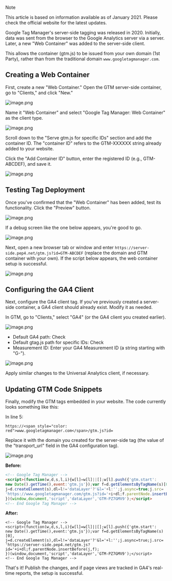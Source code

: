 > [!NOTE]
> This article is based on information available as of January 2021. Please check the official website for the latest updates.

Google Tag Manager's server-side tagging was released in 2020. Initially, data was sent from the browser to the Google Analytics server via a server. Later, a new "Web Container" was added to the server-side client.

This allows the container (gtm.js) to be issued from your own domain (1st Party), rather than from the traditional domain `www.googletagmanager.com`.

## Creating a Web Container

First, create a new "Web Container." Open the GTM server-side container, go to "Clients," and click "New."

![image.png](https://qiita-image-store.s3.ap-northeast-1.amazonaws.com/0/3939399/09018859-feca-466b-ec27-9b62114acb57.png)

Name it "Web Container" and select "Google Tag Manager: Web Container" as the client type.

![image.png](https://qiita-image-store.s3.ap-northeast-1.amazonaws.com/0/3939399/8ee4d9c8-5b2a-dd2c-46d9-38ecc0bfaeec.png)

Scroll down to the "Serve gtm.js for specific IDs" section and add the container ID. The "container ID" refers to the GTM-XXXXXX string already added to your website.

Click the "Add Container ID" button, enter the registered ID (e.g., GTM-ABCDEF), and save it.

![image.png](https://qiita-image-store.s3.ap-northeast-1.amazonaws.com/0/3939399/01da8efd-3c38-ee81-2771-3aa7a6ae2fb0.png)

## Testing Tag Deployment

Once you've confirmed that the "Web Container" has been added, test its functionality. Click the "Preview" button.

![image.png](https://qiita-image-store.s3.ap-northeast-1.amazonaws.com/0/3939399/d2d1783e-772b-f60d-214b-e909bc8c845b.png)

If a debug screen like the one below appears, you're good to go.

![image.png](https://qiita-image-store.s3.ap-northeast-1.amazonaws.com/0/3939399/c828bf92-4025-2572-9a2d-115ffb88a5f6.png)

Next, open a new browser tab or window and enter `https://server-side.pep4.net/gtm.js?id=GTM-ABCDEF` (replace the domain and GTM container with your own). If the script below appears, the web container setup is successful.

![image.png](https://qiita-image-store.s3.ap-northeast-1.amazonaws.com/0/3939399/5380da69-fc78-d17b-4a83-1fe3620d65d5.png)

## Configuring the GA4 Client

Next, configure the GA4 client tag. If you've previously created a server-side container, a GA4 client should already exist. Modify it as needed.

In GTM, go to "Clients," select "GA4" (or the GA4 client you created earlier).

![image.png](https://qiita-image-store.s3.ap-northeast-1.amazonaws.com/0/3939399/54430c50-a540-c377-551c-78f48385f0fe.png)

- Default GA4 path: Check
- Default gtag.js path for specific IDs: Check
- Measurement ID: Enter your GA4 Measurement ID (a string starting with "G-").

![image.png](https://qiita-image-store.s3.ap-northeast-1.amazonaws.com/0/3939399/2b542590-ad74-688b-e4d6-ef893d3979c6.png)

Apply similar changes to the Universal Analytics client, if necessary.

## Updating GTM Code Snippets

Finally, modify the GTM tags embedded in your website. The code currently looks something like this:

In line 5:

`https://<span style="color: red">www.googletagmanager.com</span>/gtm.js?id=`

Replace it with the domain you created for the server-side tag (the value of the "transport_url" field in the GA4 configuration tag).

![image.png](https://qiita-image-store.s3.ap-northeast-1.amazonaws.com/0/3939399/6b7c79ad-c25f-9ffb-0212-2232fa760a8d.png)

**Before:**
```html
<!-- Google Tag Manager -->
<script>(function(w,d,s,l,i){w[l]=w[l]||[];w[l].push({'gtm.start':
new Date().getTime(),event:'gtm.js'});var f=d.getElementsByTagName(s)[0],
j=d.createElement(s),dl=l!='dataLayer'?'&l='+l:'';j.async=true;j.src=
'https://www.googletagmanager.com/gtm.js?id='+i+dl;f.parentNode.insertBefore(j,f);
})(window,document,'script','dataLayer','GTM-PZ7GMV9');</script>
<!-- End Google Tag Manager -->
```

**After:**
```
<!-- Google Tag Manager -->
<script>(function(w,d,s,l,i){w[l]=w[l]||[];w[l].push({'gtm.start':
new Date().getTime(),event:'gtm.js'});var f=d.getElementsByTagName(s)[0],
j=d.createElement(s),dl=l!='dataLayer'?'&l='+l:'';j.async=true;j.src=
'https://server-side.pep4.net/gtm.js?id='+i+dl;f.parentNode.insertBefore(j,f);
})(window,document,'script','dataLayer','GTM-PZ7GMV9');</script>
<!-- End Google Tag Manager -->
```

That's it! Publish the changes, and if page views are tracked in GA4's real-time reports, the setup is successful.
